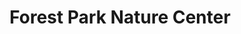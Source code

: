 ---
title: "Forest Park Nature Center"
url: /peoria-heights/forest-park-nature-center/
shop: gift
---